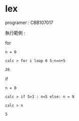 # lex

programer : CBB107017

執行範例 :

for

```
n = 0

calc > for i loop 0 5:n=n+5

26
```

if

```
n = 0

calc > if 5>3 : n=5 else: n = 9

calc > n

5
```